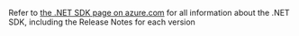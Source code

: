 Refer to [the .NET SDK page on azure.com](https://azure.microsoft.com/en-us/documentation/articles/documentdb-sdk-dotnet/) for all information about the .NET SDK, including the Release Notes for each version